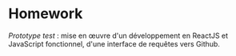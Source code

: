 Homework
========



_Prototype test_  : mise en œuvre d'un développement en ReactJS et JavaScript fonctionnel, d'une interface de requêtes vers Github.